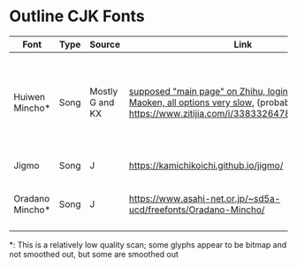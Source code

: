 # Outline CJK Fonts

| Font | Type | Source | Link | Derivative? |
| --- | -- | --- | --- | --- |
| Huiwen Mincho\* | Song | Mostly G and KX | [supposed "main page" on Zhihu, login-locked](https://zhuanlan.zhihu.com/p/344103391), [Maoken, all options very slow](https://www.maoken.com/freefonts/9288.html), (probably unofficial) <https://www.zitijia.com/i/338332647849741369.html> | Han reform documents from the 50s to the 60s "五六十年代官方各种汉字改革文件" |
| Jigmo | Song | J | <https://kamichikoichi.github.io/jigmo/> | GlyphWiki glyphs |
| Oradano Mincho\* | Song | J | <https://www.asahi-net.or.jp/~sd5a-ucd/freefonts/Oradano-Mincho/> | Mostly "築地三号活字" found in dictionaries |

\*: This is a relatively low quality scan; some glyphs appear to be bitmap and not smoothed out, but some are smoothed out
